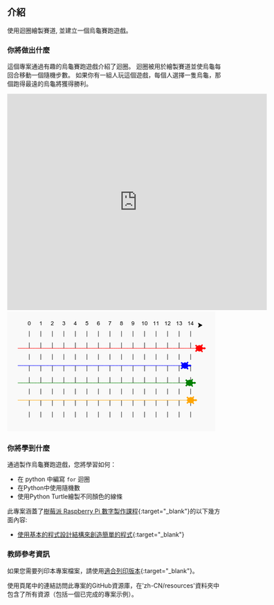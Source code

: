 ## 介紹

使用迴圈繪製賽道, 並建立一個烏龜賽跑遊戲。

### 你將做出什麼

這個專案通過有趣的烏龜賽跑遊戲介紹了迴圈。 迴圈被用於繪製賽道並使烏龜每回合移動一個隨機步數。 如果你有一組人玩這個遊戲，每個人選擇一隻烏龜，那個跑得最遠的烏龜將獲得勝利。

<div class="trinket">
  <iframe src="https://trinket.io/embed/python/9339862606?outputOnly=true&start=result" width="600" height="500" frameborder="0" marginwidth="0" marginheight="0" allowfullscreen>
  </iframe>
  <img src="images/race-finished.png">
</div>

### 你將學到什麼

通過製作烏龜賽跑遊戲，您將學習如何：

+ 在 python 中編寫 `for` 迴圈
+ 在Python中使用隨機數
+ 使用Python Turtle繪製不同顏色的線條

此專案涵蓋了[樹莓派 Raspberry Pi 數字製作課程](http://rpf.io/curriculum){:target="_blank"}的以下幾方面內容:

+ [使用基本的程式設計結構來創造簡單的程式](https://www.raspberrypi.org/curriculum/programming/creator/){:target="_blank"}

### 教師參考資訊

如果您需要列印本專案檔案，請使用[適合列印版本](https://projects.raspberrypi.org/zh-CN/projects/turtle-race/print){:target="_blank"}。

使用頁尾中的連結訪問此專案的GitHub資源庫，在'zh-CN/resources'資料夾中包含了所有資源（包括一個已完成的專案示例）。
